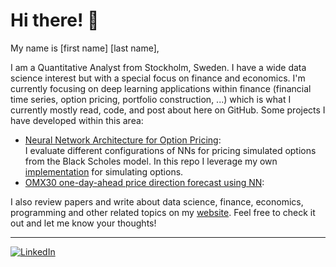 # Hi there! :wave:

My name is [first name] [last name],<br />

I am a Quantitative Analyst from Stockholm, Sweden. I have a wide data science interest but with a special focus on finance and economics. I'm currently focusing on deep learning applications within finance (financial time series, option pricing, portfolio construction, ...) which is what I currently mostly read, code, and post about here on GitHub. Some projects I have developed within this area:

- [Neural Network Architecture for Option Pricing](http://www.google.com):<br />
  I evaluate different configurations of NNs for pricing simulated options from the Black Scholes model. In this repo I leverage my own [implementation](https://github.com/oscthe/option-price-simulation) for simulating options.
- [OMX30 one-day-ahead price direction forecast using NN](http://www.google.com):<br />
  

I also review papers and write about data science, finance, economics, programming and other related topics on my [website](WEBSITE-LINK). Feel free to check it out and let me know your thoughts!

------------------------------------
[![LinkedIn](https://img.shields.io/badge/-LinkedIn-blue.svg?style=flat-square&logo=linkedin&colorB=0077b5)](LINKEDIN-LINK)
